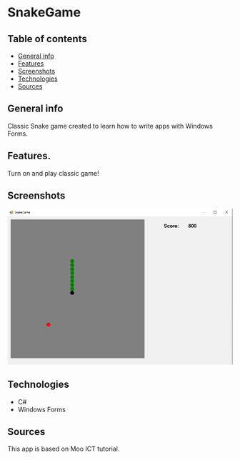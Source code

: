 # SnakeGame
## Table of contents
* [General info](#General-info)
* [Features](#features)
* [Screenshots](#Screenshots)
* [Technologies](#Technologies)
* [Sources](#Sources)
## General info
Classic Snake game created to learn how to write apps with Windows Forms.
## Features.
Turn on and play classic game!
## Screenshots
![screenshot_snake_game](./screenshots/screenshot_snake_game.png)
## Technologies
* C#
* Windows Forms
## Sources
This app is based on Moo ICT tutorial.

